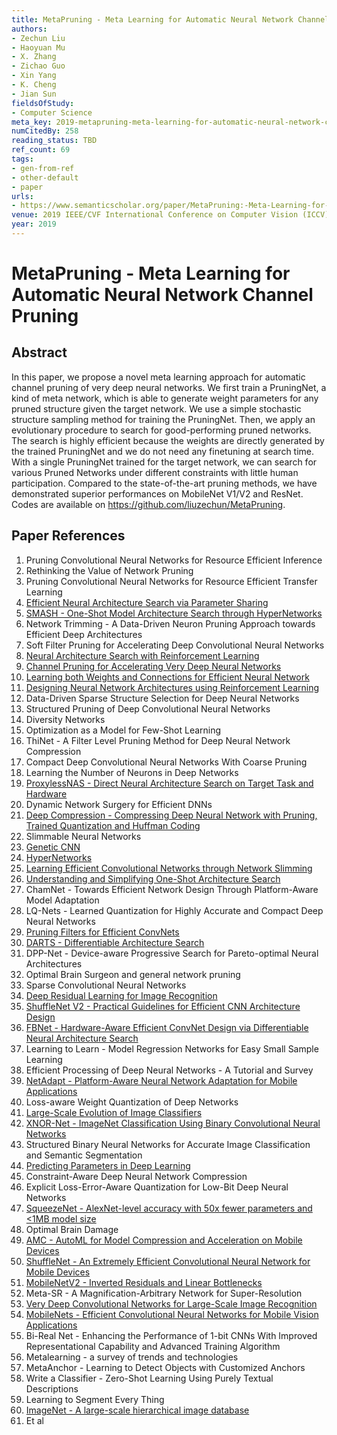 ```yaml
---
title: MetaPruning - Meta Learning for Automatic Neural Network Channel Pruning
authors:
- Zechun Liu
- Haoyuan Mu
- X. Zhang
- Zichao Guo
- Xin Yang
- K. Cheng
- Jian Sun
fieldsOfStudy:
- Computer Science
meta_key: 2019-metapruning-meta-learning-for-automatic-neural-network-channel-pruning
numCitedBy: 258
reading_status: TBD
ref_count: 69
tags:
- gen-from-ref
- other-default
- paper
urls:
- https://www.semanticscholar.org/paper/MetaPruning:-Meta-Learning-for-Automatic-Neural-Liu-Mu/bd3df472bc848083068a76e9ce2b2ab49543dc78?sort=total-citations
venue: 2019 IEEE/CVF International Conference on Computer Vision (ICCV)
year: 2019
---
```


# MetaPruning - Meta Learning for Automatic Neural Network Channel Pruning

## Abstract

In this paper, we propose a novel meta learning approach for automatic channel pruning of very deep neural networks. We first train a PruningNet, a kind of meta network, which is able to generate weight parameters for any pruned structure given the target network. We use a simple stochastic structure sampling method for training the PruningNet. Then, we apply an evolutionary procedure to search for good-performing pruned networks. The search is highly efficient because the weights are directly generated by the trained PruningNet and we do not need any finetuning at search time. With a single PruningNet trained for the target network, we can search for various Pruned Networks under different constraints with little human participation. Compared to the state-of-the-art pruning methods, we have demonstrated superior performances on MobileNet V1/V2 and ResNet. Codes are available on https://github.com/liuzechun/MetaPruning.

## Paper References

1. Pruning Convolutional Neural Networks for Resource Efficient Inference
2. Rethinking the Value of Network Pruning
3. Pruning Convolutional Neural Networks for Resource Efficient Transfer Learning
4. [Efficient Neural Architecture Search via Parameter Sharing](2018-efficient-neural-architecture-search-via-parameter-sharing.md)
5. [SMASH - One-Shot Model Architecture Search through HyperNetworks](2018-smash-one-shot-model-architecture-search-through-hypernetworks.md)
6. Network Trimming - A Data-Driven Neuron Pruning Approach towards Efficient Deep Architectures
7. Soft Filter Pruning for Accelerating Deep Convolutional Neural Networks
8. [Neural Architecture Search with Reinforcement Learning](2017-neural-architecture-search-with-reinforcement-learning.md)
9. [Channel Pruning for Accelerating Very Deep Neural Networks](2017-channel-pruning-for-accelerating-very-deep-neural-networks.md)
10. [Learning both Weights and Connections for Efficient Neural Network](2015-learning-both-weights-and-connections-for-efficient-neural-network.md)
11. [Designing Neural Network Architectures using Reinforcement Learning](2017-designing-neural-network-architectures-using-reinforcement-learning.md)
12. Data-Driven Sparse Structure Selection for Deep Neural Networks
13. Structured Pruning of Deep Convolutional Neural Networks
14. Diversity Networks
15. Optimization as a Model for Few-Shot Learning
16. ThiNet - A Filter Level Pruning Method for Deep Neural Network Compression
17. Compact Deep Convolutional Neural Networks With Coarse Pruning
18. Learning the Number of Neurons in Deep Networks
19. [ProxylessNAS - Direct Neural Architecture Search on Target Task and Hardware](2019-proxylessnas-direct-neural-architecture-search-on-target-task-and-hardware.md)
20. Dynamic Network Surgery for Efficient DNNs
21. [Deep Compression - Compressing Deep Neural Network with Pruning, Trained Quantization and Huffman Coding](2016-deep-compression-compressing-deep-neural-network-with-pruning-trained-quantization-and-huffman-coding.md)
22. Slimmable Neural Networks
23. [Genetic CNN](2017-genetic-cnn.md)
24. [HyperNetworks](2017-hypernetworks.md)
25. [Learning Efficient Convolutional Networks through Network Slimming](2017-learning-efficient-convolutional-networks-through-network-slimming.md)
26. [Understanding and Simplifying One-Shot Architecture Search](2018-understanding-and-simplifying-one-shot-architecture-search.md)
27. ChamNet - Towards Efficient Network Design Through Platform-Aware Model Adaptation
28. LQ-Nets - Learned Quantization for Highly Accurate and Compact Deep Neural Networks
29. [Pruning Filters for Efficient ConvNets](2017-pruning-filters-for-efficient-convnets.md)
30. [DARTS - Differentiable Architecture Search](2019-darts-differentiable-architecture-search.md)
31. DPP-Net - Device-aware Progressive Search for Pareto-optimal Neural Architectures
32. Optimal Brain Surgeon and general network pruning
33. Sparse Convolutional Neural Networks
34. [Deep Residual Learning for Image Recognition](2016-deep-residual-learning-for-image-recognition.md)
35. [ShuffleNet V2 - Practical Guidelines for Efficient CNN Architecture Design](2018-shufflenet-v2-practical-guidelines-for-efficient-cnn-architecture-design.md)
36. [FBNet - Hardware-Aware Efficient ConvNet Design via Differentiable Neural Architecture Search](2019-fbnet-hardware-aware-efficient-convnet-design-via-differentiable-neural-architecture-search.md)
37. Learning to Learn - Model Regression Networks for Easy Small Sample Learning
38. Efficient Processing of Deep Neural Networks - A Tutorial and Survey
39. [NetAdapt - Platform-Aware Neural Network Adaptation for Mobile Applications](2018-netadapt-platform-aware-neural-network-adaptation-for-mobile-applications.md)
40. Loss-aware Weight Quantization of Deep Networks
41. [Large-Scale Evolution of Image Classifiers](2017-large-scale-evolution-of-image-classifiers.md)
42. [XNOR-Net - ImageNet Classification Using Binary Convolutional Neural Networks](2016-xnor-net-imagenet-classification-using-binary-convolutional-neural-networks.md)
43. Structured Binary Neural Networks for Accurate Image Classification and Semantic Segmentation
44. [Predicting Parameters in Deep Learning](2013-predicting-parameters-in-deep-learning.md)
45. Constraint-Aware Deep Neural Network Compression
46. Explicit Loss-Error-Aware Quantization for Low-Bit Deep Neural Networks
47. [SqueezeNet - AlexNet-level accuracy with 50x fewer parameters and <1MB model size](2016-squeezenet-alexnet-level-accuracy-with-50x-fewer-parameters-and-1mb-model-size.md)
48. Optimal Brain Damage
49. [AMC - AutoML for Model Compression and Acceleration on Mobile Devices](2018-amc-automl-for-model-compression-and-acceleration-on-mobile-devices.md)
50. [ShuffleNet - An Extremely Efficient Convolutional Neural Network for Mobile Devices](2018-shufflenet-an-extremely-efficient-convolutional-neural-network-for-mobile-devices.md)
51. [MobileNetV2 - Inverted Residuals and Linear Bottlenecks](2018-mobilenetv2-inverted-residuals-and-linear-bottlenecks.md)
52. Meta-SR - A Magnification-Arbitrary Network for Super-Resolution
53. [Very Deep Convolutional Networks for Large-Scale Image Recognition](2015-very-deep-convolutional-networks-for-large-scale-image-recognition.md)
54. [MobileNets - Efficient Convolutional Neural Networks for Mobile Vision Applications](2017-mobilenets-efficient-convolutional-neural-networks-for-mobile-vision-applications.md)
55. Bi-Real Net - Enhancing the Performance of 1-bit CNNs With Improved Representational Capability and Advanced Training Algorithm
56. Metalearning - a survey of trends and technologies
57. MetaAnchor - Learning to Detect Objects with Customized Anchors
58. Write a Classifier - Zero-Shot Learning Using Purely Textual Descriptions
59. Learning to Segment Every Thing
60. [ImageNet - A large-scale hierarchical image database](2009-imagenet-a-large-scale-hierarchical-image-database.md)
61. Et al
